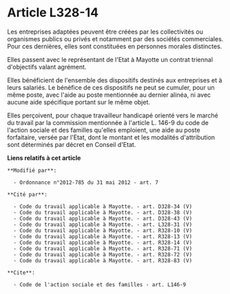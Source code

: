 # Article L328-14

Les entreprises adaptées peuvent être créées par les collectivités ou organismes publics ou privés et notamment par des
sociétés commerciales. Pour ces dernières, elles sont constituées en personnes morales distinctes. 

Elles passent avec le représentant de l'Etat à Mayotte un contrat triennal d'objectifs valant agrément. 

Elles bénéficient de l'ensemble des dispositifs destinés aux entreprises et à leurs salariés. Le bénéfice de ces dispositifs
ne peut se cumuler, pour un même poste, avec l'aide au poste mentionnée au dernier alinéa, ni avec aucune aide spécifique
portant sur le même objet. 

Elles perçoivent, pour chaque travailleur handicapé orienté vers le marché du travail par la commission mentionnée à
l'article L. 146-9 du code de l'action sociale et des familles qu'elles emploient, une aide au poste forfaitaire, versée par
l'Etat, dont le montant et les modalités d'attribution sont déterminés par décret en Conseil d'Etat.

**Liens relatifs à cet article**

	**Modifié par**:

	  - Ordonnance n°2012-785 du 31 mai 2012 - art. 7

	**Cité par**:

	  - Code du travail applicable à Mayotte. - art. D328-34 (V)
	  - Code du travail applicable à Mayotte. - art. D328-38 (V)
	  - Code du travail applicable à Mayotte. - art. D328-43 (V)
	  - Code du travail applicable à Mayotte. - art. L328-31 (V)
	  - Code du travail applicable à Mayotte. - art. R328-10 (V)
	  - Code du travail applicable à Mayotte. - art. R328-13 (V)
	  - Code du travail applicable à Mayotte. - art. R328-14 (V)
	  - Code du travail applicable à Mayotte. - art. R328-71 (V)
	  - Code du travail applicable à Mayotte. - art. R328-72 (V)
	  - Code du travail applicable à Mayotte. - art. R328-83 (V)

	**Cite**:

	  - Code de l'action sociale et des familles - art. L146-9
